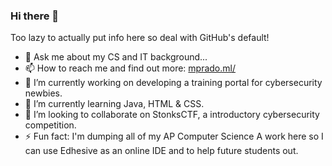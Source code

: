 ### Hi there 👋
Too lazy to actually put info here so deal with GitHub's default!
- 💬 Ask me about my CS and IT background...
- 📫 How to reach me and find out more: [mprado.ml/](http://www.mprado.ml/socials)
- 🔭 I’m currently working on developing a training portal for cybersecurity newbies.
- 🌱 I’m currently learning Java, HTML & CSS.
- 👯 I’m looking to collaborate on StonksCTF, a introductory cybersecurity competition.
- ⚡ Fun fact: I'm dumping all of my AP Computer Science A work here so I can use Edhesive as an online IDE and to help future students out.

